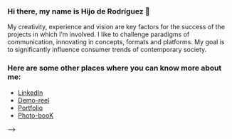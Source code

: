 ### Hi there, my name is Hijo de Rodríguez 👋

My creativity, experience and vision are key factors for the success of the projects in which I’m involved. I like to challenge paradigms of communication, innovating in concepts, formats and platforms. My goal is to significantly influence consumer trends of contemporary society.

<!--
**HijodeRodriguez/HijodeRodriguez** is a ✨ _special_ ✨ repository because its `README.md` (this file) appears on your GitHub profile.-->

### Here are some other places where you can know more about me:

- [LinkedIn](https://www.linkedin.com/in/hijoderodriguez/)
- [Demo-reel](https://vimeo.com/658236155)
- [Portfolio](https://www.linkedin.com/in/hijoderodriguez/overlay/1635478471787/single-media-viewer/)
- [Photo-booK](https://www.flickr.com/photos/luminaartworks/)

-->

